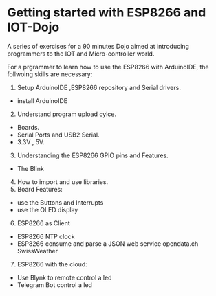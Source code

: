 # Getting started with ESP8266 and IOT-Dojo
A series of exercises for a 90 minutes Dojo aimed at introducing programmers to the IOT and Micro-controller world.

For a prgrammer to learn how to use the ESP8266 with ArduinoIDE, the follwoing skills are necessary:

1. Setup ArduinoIDE ,ESP8266 repository and Serial drivers.
  * install ArduinoIDE
2. Understand program upload cylce. 
  * Boards. 
  * Serial Ports and USB2 Serial. 
  * 3.3V , 5V. 
3. Understanding the ESP8266 GPIO pins and Features. 
  * The Blink
4. How to import and use libraries.  
5. Board Features:
 * use the Buttons and Interrupts
 * use the OLED display
6. ESP8266 as Client
  * ESP8266 NTP clock
  * ESP8266 consume and parse a JSON web service opendata.ch SwissWeather
7. ESP8266 with the cloud:
  * Use Blynk to remote control a led 
  * Telegram Bot control a led
